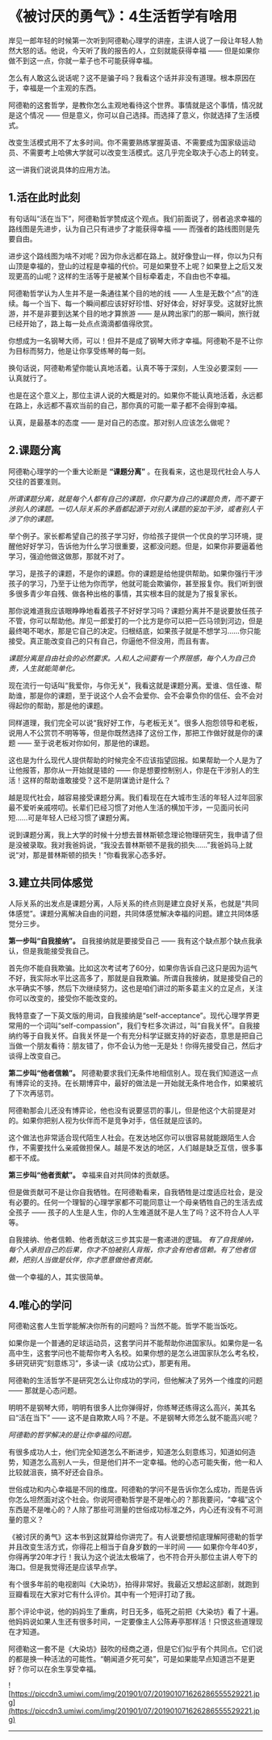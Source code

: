 # 《被讨厌的勇气》：4生活哲学有啥用

岸见一郎年轻的时候第一次听到阿德勒心理学的讲座，主讲人说了一段让年轻人勃然大怒的话。他说，今天听了我的报告的人，立刻就能获得幸福 —— 但是如果你做不到这一点，你就一辈子也不可能获得幸福。

怎么有人敢这么说话呢？这不是骗子吗？我看这个话并非没有道理。根本原因在于，幸福是一个主观的东西。

阿德勒的这套哲学，是教你怎么主观地看待这个世界。事情就是这个事情，情况就是这个情况 —— 但是意义，你可以自己选择。而选择了意义，你就选择了生活模式。

改变生活模式用不了太多时间。你不需要熟练掌握英语、不需要成为国家级运动员、不需要考上哈佛大学就可以改变生活模式。这几乎完全取决于心态上的转变。

这一讲我们说说具体的应用方法。

## 1.活在此时此刻

有句话叫“活在当下”，阿德勒哲学赞成这个观点。我们前面说了，弱者追求幸福的路线图是先进步，认为自己只有进步了才能获得幸福 —— 而强者的路线图则是先要自由。

进步这个路线图为啥不对呢？因为你永远都在路上。就好像登山一样，你以为只有山顶是幸福的，登山的过程是幸福的代价。可是如果登不上呢？如果登上之后又发现更高的山呢？这样的生活等于是被某个目标牵着走，不自由也不幸福。

阿德勒哲学认为人生并不是一条通往某个目的地的线 —— 人生是无数个“点”的连续。每一个当下、每一个瞬间都应该好好珍惜、好好体会，好好享受。这就好比旅游，并不是非要到达某个目的地才算旅游 —— 是从跨出家门的那一瞬间，旅行就已经开始了，路上每一处点点滴滴都值得欣赏。

你想成为一名钢琴大师，可以！但并不是成了钢琴大师才幸福。阿德勒不是不让你为目标而努力，他是让你享受练琴的每一刻。

换句话说，阿德勒希望你能认真地活着。认真不等于深刻，人生没必要深刻 —— 认真就行了。

也是在这个意义上，那位主讲人说的大概是对的。如果你不能认真地活着，永远都在路上，永远都不喜欢当前的自己，那你真的可能一辈子都不会得到幸福。

认真，是最基本的态度 —— 是对自己的态度。那对别人应该怎么做呢？

## 2.课题分离

阿德勒心理学的一个重大论断是 **“课题分离”** 。在我看来，这也是现代社会人与人交往的首要准则。

 *所谓课题分离，就是每个人都有自己的课题，你只要为自己的课题负责，而不要干涉别人的课题。一切人际关系的矛盾都起源于对别人课题的妄加干涉，或者别人干涉了你的课题。*

举个例子。家长都希望自己的孩子学习好，你给孩子提供一个优良的学习环境，提醒他好好学习，告诉他为什么学习很重要，这都没问题。但是，如果你非要逼着他学习，强迫他做这做那，那就不对了。

学习，是孩子的课题，不是你的课题。你的课题是给他提供帮助。如果你强行干涉孩子的学习，乃至于让他为你而学，他就可能会欺骗你，甚至报复你。我们听到很多很多青少年自残、做各种出格的事情，其实根本目的就是为了报复家长。

那你说难道我应该眼睁睁地看着孩子不好好学习吗？课题分离并不是说要放任孩子不管，你可以帮助他。岸见一郎爱打的一个比方是你可以把一匹马领到河边，但是最终喝不喝水，那是它自己的决定。归根结底，如果孩子就是不想学习……你只能接受。真正能改变自己的只有自己，你逼他不但没用，而且有害。

 *课题分离是自由社会的必然要求。人和人之间要有一个界限感，每个人为自己负责，人生就能简单化。*

现在流行一句话叫“我爱你，与你无关”，我看这就是课题分离。爱谁、信任谁、帮助谁，那是你的课题，至于说这个人会不会爱你、会不会辜负你的信任、会不会对得起你的帮助，那是他的课题。

同样道理，我们完全可以说“我好好工作，与老板无关”。很多人抱怨领导和老板，说用人不公赏罚不明等等，但是你既然选择了这份工作，那把工作做好就是你的课题 —— 至于说老板对你如何，那是他的课题。

这也是为什么现代人提供帮助的时候完全不应该指望回报。如果帮助一个人是为了让他报答，那你从一开始就是错的 —— 你是想要控制别人，你是在干涉别人的生活！这样的帮助谁敢接受？这不是阴谋诡计是什么？

越是现代社会，越容易接受课题分离。我们看现在在大城市生活的年轻人过年回家最不爱听亲戚唠叨。长辈们已经习惯了对他人生活的横加干涉，一见面问长问短……可是年轻人已经习惯了课题分离。

说到课题分离，我上大学的时候十分想去普林斯顿念理论物理研究生，我申请了但是没被录取。我对我爸妈说，“我没去普林斯顿不是我的损失……”我爸妈马上就说“对，那是普林斯顿的损失！”你看我家心态多好。

## 3.建立共同体感觉

人际关系的出发点是课题分离，人际关系的终点则是建立良好关系，也就是“共同体感觉”。课题分离解决自由的问题，共同体感觉解决幸福的问题。建立共同体感觉分三步。

 **第一步叫“自我接纳”。** 自我接纳就是要接受自己 —— 我有这个缺点那个缺点我承认，但是我能接受我自己。

首先你不能自我欺骗。比如这次考试考了60分，如果你告诉自己这只是因为运气不好，我实际水平比这高多了，那就是自我欺骗。所谓自我接纳，就是接受自己的水平确实不够，然后下次继续努力。这也是咱们讲过的斯多葛主义的立足点，关注你可以改变的，接受你不能改变的。

我特意查了一下英文版的用词，自我接纳是“self-acceptance”。现代心理学界更常用的一个词叫“self-compassion”，我们专栏多次讲过，叫“自我关怀”。自我接纳约等于自我关怀。自我关怀是一个有充分科学证据支持的好姿态，意思是把自己当做一个朋友看待：朋友错了，你不会认为他一无是处！你得先接受自己，然后才谈得上改变自己。

 **第二步叫“他者信赖”。** 阿德勒要求我们无条件地相信别人。现在我们知道这一点有博弈论的支持。在长期博弈中，最好的做法是一开始就无条件地合作，如果被坑了下次再惩罚。

阿德勒那会儿还没有博弈论，他也没有说要惩罚的事儿，但是他这个大前提是对的。如果你把别人视为伙伴而不是竞争对手，信任就是应该的。

这个做法也非常适合现代陌生人社会。在发达地区你可以很容易就能跟陌生人合作，不需要找什么亲戚做担保人。越是不发达的地区，人们越是缺乏互信，很多事都干不成。

 **第三步叫“他者贡献”。** 幸福来自对共同体的贡献感。

但是做贡献可不是让你自我牺牲。在阿德勒看来，自我牺牲是过度适应社会，是没有必要的。任何一个理智的心理学家都不可能同意让一个母亲牺牲自己的生活去成全孩子 —— 孩子的人生是人生，你的人生难道就不是人生了吗？这不符合人人平等。

自我接纳、他者信赖、他者贡献这三步其实是一套递进的逻辑。 *有了自我接纳，每个人承担自己的后果，你才不怕被别人背叛，你才会有他者信赖。有了他者信赖，把别人当做是伙伴，你才愿意做他者贡献。*

做一个幸福的人，其实很简单。

## 4.唯心的学问

阿德勒这套人生哲学能解决你所有的问题吗？当然不能。哲学不能当饭吃。

如果你是一个普通的足球运动员，这套学问并不能帮助你进国家队。如果你是一名高中生，这套学问也不能帮你考入名校。如果你想的是怎么进国家队怎么考名校，多研究研究“刻意练习”，多读一读《成功公式》，那更有用。

阿德勒的生活哲学不是研究怎么让你成功的学问，但他解决了另外一个维度的问题 —— 那就是心态问题。

明明不是钢琴大师，明明有很多人比你弹得好，你练琴还练得这么高兴，美其名曰“活在当下” —— 这不是自欺欺人吗？不是。不是钢琴大师怎么就不能高兴呢？

 *阿德勒的哲学解决的是让你幸福的问题。*

有很多成功人士，他们完全知道怎么不断进步，知道怎么刻意练习，知道如何造势，知道怎么高别人一头，但是他们并不一定幸福。他的心态可能失衡，他一和人比较就沮丧，搞不好还会自杀。

世俗成功和内心幸福是不同的维度。阿德勒的学问不是告诉你怎么成功，而是告诉你怎么坦然面对这个社会。你说阿德勒哲学是不是唯心的？那我要问，“幸福”这个东西是不是唯心的？人除了那些可测量的世俗成功标准之外，内心还有没有不可测量的意义？

《被讨厌的勇气》这本书到这就算给你讲完了。有人说要想彻底理解阿德勒的哲学并且改变生活方式，你得花上相当于自身岁数的一半时间 —— 如果你今年40岁，你得再学20年才行！我认为这个说法太极端了，也不符合开头那位主讲人夸下的海口。但是我觉得还是应该早点学。

有个很多年前的电视剧叫《大染坊》，拍得非常好。我最近又想起这部剧，就跑到豆瓣看现在大家对它有什么评价。其中有一个短评打动了我。

那个评论中说，他的妈妈生了重病，时日无多，临死之前把《大染坊》看了十遍。他妈妈说如果人生还有很多时间，一定要像主人公陈寿亭那样活！只恨这些道理现在才知道。

阿德勒这一套不是《大染坊》鼓吹的经商之道，但是它们似乎有个共同点。它们说的都是换一种活法的可能性。“朝闻道夕死可矣”，可是如果能早点知道岂不是更好？你可以在余生享受幸福。

![https://piccdn3.umiwi.com/img/201901/07/201901071626286555529221.jpg](https://piccdn3.umiwi.com/img/201901/07/201901071626286555529221.jpg)

---
